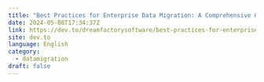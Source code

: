```yaml
---
title: "Best Practices for Enterprise Data Migration: A Comprehensive Guide"
date: 2024-05-08T17:34:37Z
link: https://dev.to/dreamfactorysoftware/best-practices-for-enterprise-data-migration-a-comprehensive-guide-2pka?utm_medium=RSS&utm_source=news.12bit.vn
site: dev.to
language: English
category:
  - datamigration
draft: false
---
```

